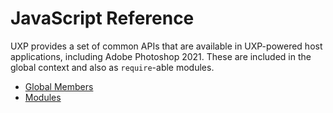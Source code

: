 # JavaScript Reference

UXP provides a set of common APIs that are available in UXP-powered host applications, including Adobe Photoshop 2021. These are included in the global context and also as `require`-able modules.

* [Global Members](Global%20Members/index.md)
* [Modules](Modules/index.md)
